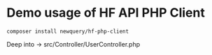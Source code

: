 # Demo usage of HF API PHP Client 

`composer install newquery/hf-php-client`

Deep into -> src/Controller/UserController.php
